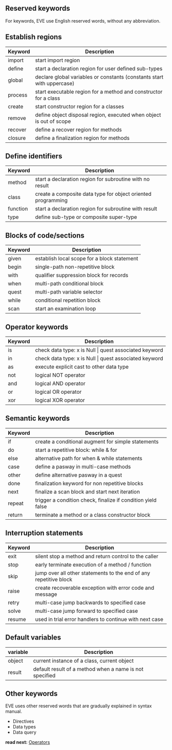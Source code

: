 ## Reserved keywords

For keywords, EVE use English reserved words, without any abbreviation.

## Establish regions

| Keyword  | Description
|----------|-----------------------------------------------------------------------
| import   | start import region
| define   | start a declaration region for user defined sub-types
| global   | declare global variables or constants (constants start with uppercase)
| process  | start executable region for a method and constructor for a class
| create   | start constructor region for a classes
| remove   | define object disposal region, executed when object is out of scope
| recover  | define a recover region for methods
| closure  | define a finalization region for methods

## Define identifiers

| Keyword  | Description
|----------|-----------------------------------------------------------------------
| method   | start a declaration region for subroutine with no result
| class    | create a composite data type for object oriented programming
| function | start a declaration region for subroutine with result
| type     | define sub-type or composite super-type

## Blocks of code/sections

| Keyword  | Description
|----------|-------------------------------------------------------------
| given    | establish local scope for a block statement 
| begin    | single-path non-repetitive block
| with     | qualifier suppression block for records
| when     | multi-path conditional block
| quest    | multi-path variable selector
| while    | conditional repetition block
| scan     | start an examination loop


## Operator keywords

| Keyword  | Description
|----------|-------------------------------------------------------
| is       | check data type: x is Null \| quest associated keyword
| in       | check data type: x is Null \| quest associated keyword
| as       | execute explicit cast to other data type
| not      | logical NOT operator
| and      | logical AND operator
| or       | logical OR  operator
| xor      | logical XOR operator

## Semantic keywords

| Keyword  | Description
|----------|-----------------------------------------------------------------
| if       | create a conditional augment for simple statements
| do       | start a repetitive block: while & for
| else     | alternative path for when & while statements 
| case     | define a pasway in multi-case methods
| other    | define alternative pasway in a quest
| done     | finalization keyword for non repetitive blocks 
| next     | finalize a scan block and start next iteration
| repeat   | trigger a condition check, finalize if condition yield false
| return   | terminate a method or a class constructor block

## Interruption statements

| Keyword  | Description
|----------|-------------------------------------------------------------------
| exit     | silent stop a method and return control to the caller
| stop     | early terminate execution of a method / function
| skip     | jump over all other statements to the end of any repetitive block
| raise    | create recoverable exception with error code and message
| retry    | multi-case jump backwards to specified case
| solve    | multi-case jump forward to specified case
| resume   | used in trial error handlers to continue with next case

## Default variables

| variable | Description
|----------|------------------------------------------------------------
| object   | current instance of a class, current object
| result   | default result of a method when a name is not specified

## Other keywords

EVE uses other reserved words that are gradually explained in syntax manual.

* Directives
* Data types
* Data query

**read next:** [Operators](operators.md)